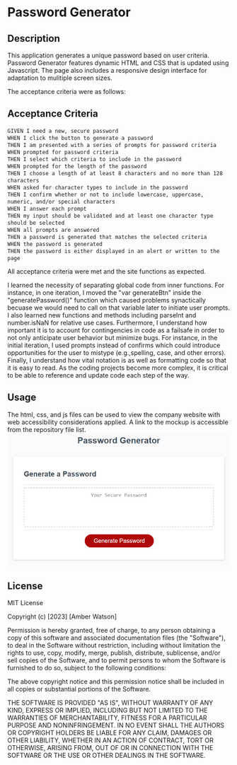 # Password Generator

## Description

This application generates a unique password based on user criteria. Password Generator features dynamic HTML and CSS that is updated using Javascript. The page also includes a responsive design interface for adaptation to mulitiple screen sizes.  

The acceptance criteria were as follows: 

## Acceptance Criteria
```
GIVEN I need a new, secure password
WHEN I click the button to generate a password
THEN I am presented with a series of prompts for password criteria
WHEN prompted for password criteria
THEN I select which criteria to include in the password
WHEN prompted for the length of the password
THEN I choose a length of at least 8 characters and no more than 128 characters
WHEN asked for character types to include in the password
THEN I confirm whether or not to include lowercase, uppercase, numeric, and/or special characters
WHEN I answer each prompt
THEN my input should be validated and at least one character type should be selected
WHEN all prompts are answered
THEN a password is generated that matches the selected criteria
WHEN the password is generated
THEN the password is either displayed in an alert or written to the page
```
All acceptance criteria were met and the site functions as expected.

I learned the necessity of separating global code from inner functions. For instance, in one iteration, I moved the "var generateBtn" inside the "generatePassword()" function which caused problems synactically becuase we would need to call on that variable later to initiate user prompts. I also learned new functions and methods including parseInt and number.isNaN for relative use cases. Furthermore, I understand how important it is to account for contingencies in code as a failsafe in order to not only anticipate user behavior but minimize bugs. For instance, in the initial iteration, I used prompts instead of confirms which could introduce opportunities for the user to mistype (e.g.,spelling, case, and other errors). Finally, I understand how vital notation is as well as formatting code so that it is easy to read. As the coding projects become more complex, it is critical to be able to reference and update code each step of the way.
## Usage

The html, css, and js files can be used to view the company website with web accessibility considerations applied. A link to the mockup is accessible from the repository file list. 
![Password Generator Mockup](./assets/images/03-javascript-homework-demo.png)

## License

MIT License

Copyright (c) [2023] [Amber Watson]

Permission is hereby granted, free of charge, to any person obtaining a copy
of this software and associated documentation files (the "Software"), to deal
in the Software without restriction, including without limitation the rights
to use, copy, modify, merge, publish, distribute, sublicense, and/or sell
copies of the Software, and to permit persons to whom the Software is
furnished to do so, subject to the following conditions:

The above copyright notice and this permission notice shall be included in all
copies or substantial portions of the Software.

THE SOFTWARE IS PROVIDED "AS IS", WITHOUT WARRANTY OF ANY KIND, EXPRESS OR
IMPLIED, INCLUDING BUT NOT LIMITED TO THE WARRANTIES OF MERCHANTABILITY,
FITNESS FOR A PARTICULAR PURPOSE AND NONINFRINGEMENT. IN NO EVENT SHALL THE
AUTHORS OR COPYRIGHT HOLDERS BE LIABLE FOR ANY CLAIM, DAMAGES OR OTHER
LIABILITY, WHETHER IN AN ACTION OF CONTRACT, TORT OR OTHERWISE, ARISING FROM,
OUT OF OR IN CONNECTION WITH THE SOFTWARE OR THE USE OR OTHER DEALINGS IN THE
SOFTWARE.
